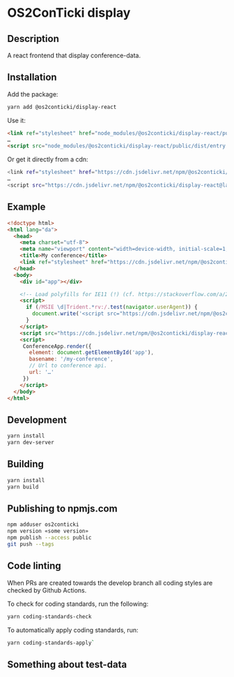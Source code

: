 # OS2ConTicki display

## Description

A react frontend that display conference-data.

## Installation

Add the package:

```sh
yarn add @os2conticki/display-react
```

Use it:

```html
<link ref="stylesheet" href="node_modules/@os2conticki/display-react/public/dist/entry.css"></script>
…
<script src="node_modules/@os2conticki/display-react/public/dist/entry.js"></script>
```

Or get it directly from a cdn:

```sh
<link ref="stylesheet" href="https://cdn.jsdelivr.net/npm/@os2conticki/display-react@latest/public/dist/entry.css"></script>
…
<script src="https://cdn.jsdelivr.net/npm/@os2conticki/display-react@latest/public/dist/entry.js"></script>
```

## Example

```html
<!doctype html>
<html lang="da">
  <head>
    <meta charset="utf-8">
    <meta name="viewport" content="width=device-width, initial-scale=1, shrink-to-fit=no">
    <title>My conference</title>
    <link ref="stylesheet" href="https://cdn.jsdelivr.net/npm/@os2conticki/display-react@latest/public/dist/entry.css"></script>
  </head>
  <body>
    <div id="app"></div>

    <!-- Load polyfills for IE11 (!) (cf. https://stackoverflow.com/a/29988202) -->
    <script>
      if (/MSIE \d|Trident.*rv:/.test(navigator.userAgent)) {
        document.write('<script src="https://cdn.jsdelivr.net/npm/@os2conticki/display-react@latest/public/dist/ie11.js"></script>')
      }
    </script>
    <script src="https://cdn.jsdelivr.net/npm/@os2conticki/display-react@latest/public/dist/entry.js"></script>
    <script>
     ConferenceApp.render({
       element: document.getElementById('app'),
       basename: '/my-conference',
       // Url to conference api.
       url: '…'
     })
    </script>
  </body>
</html>

```

## Development

```sh
yarn install
yarn dev-server
```

## Building

```sh
yarn install
yarn build
```

## Publishing to npmjs.com

```sh
npm adduser os2conticki
npm version «some version»
npm publish --access public
git push --tags
```

## Code linting

When PRs are created towards the develop branch all coding styles are checked by Github Actions.

To check for coding standards, run the following:

```sh
yarn coding-standards-check
```

To automatically apply coding standards, run:

```sh
yarn coding-standards-apply`
```

## Something about test-data
